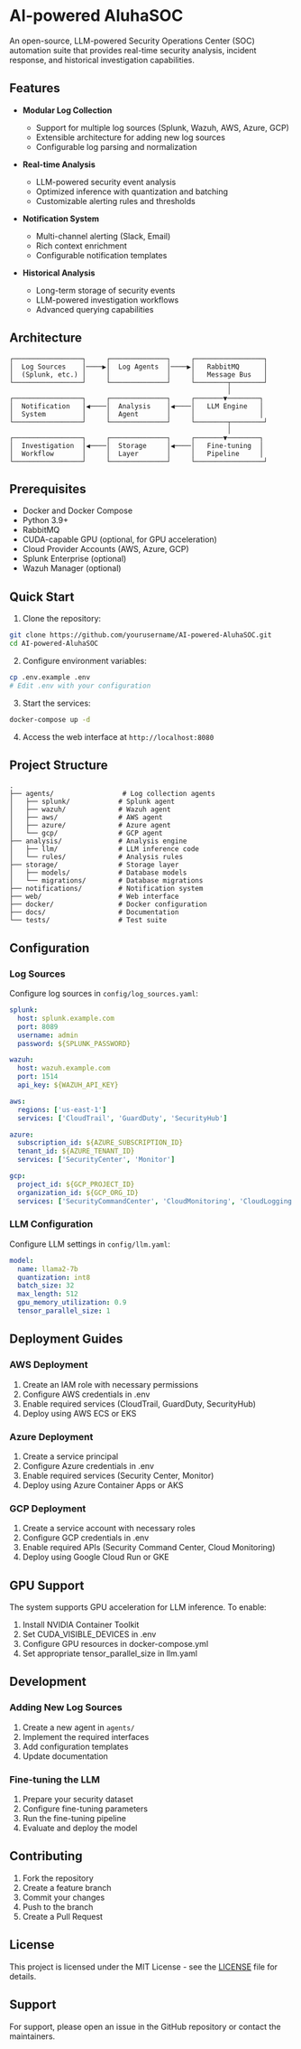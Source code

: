 # AI-powered AluhaSOC

An open-source, LLM-powered Security Operations Center (SOC) automation suite that provides real-time security analysis, incident response, and historical investigation capabilities.

## Features

- **Modular Log Collection**
  - Support for multiple log sources (Splunk, Wazuh, AWS, Azure, GCP)
  - Extensible architecture for adding new log sources
  - Configurable log parsing and normalization

- **Real-time Analysis**
  - LLM-powered security event analysis
  - Optimized inference with quantization and batching
  - Customizable alerting rules and thresholds

- **Notification System**
  - Multi-channel alerting (Slack, Email)
  - Rich context enrichment
  - Configurable notification templates

- **Historical Analysis**
  - Long-term storage of security events
  - LLM-powered investigation workflows
  - Advanced querying capabilities

## Architecture

```
┌─────────────────┐     ┌──────────────┐     ┌─────────────────┐
│  Log Sources    │────▶│  Log Agents  │────▶│   RabbitMQ      │
│  (Splunk, etc.) │     │              │     │   Message Bus   │
└─────────────────┘     └──────────────┘     └────────┬────────┘
                                                      │
┌─────────────────┐     ┌──────────────┐     ┌───────▼────────┐
│  Notification   │◀────│  Analysis    │◀────│   LLM Engine   │
│  System         │     │  Agent       │     │                │
└─────────────────┘     └──────────────┘     └────────┬────────┘
                                                      │
┌─────────────────┐     ┌──────────────┐     ┌───────▼────────┐
│  Investigation  │◀────│  Storage     │◀────│   Fine-tuning  │
│  Workflow       │     │  Layer       │     │   Pipeline     │
└─────────────────┘     └──────────────┘     └─────────────────┘
```

## Prerequisites

- Docker and Docker Compose
- Python 3.9+
- RabbitMQ
- CUDA-capable GPU (optional, for GPU acceleration)
- Cloud Provider Accounts (AWS, Azure, GCP)
- Splunk Enterprise (optional)
- Wazuh Manager (optional)

## Quick Start

1. Clone the repository:
```bash
git clone https://github.com/yourusername/AI-powered-AluhaSOC.git
cd AI-powered-AluhaSOC
```

2. Configure environment variables:
```bash
cp .env.example .env
# Edit .env with your configuration
```

3. Start the services:
```bash
docker-compose up -d
```

4. Access the web interface at `http://localhost:8080`

## Project Structure

```
.
├── agents/                 # Log collection agents
│   ├── splunk/            # Splunk agent
│   ├── wazuh/             # Wazuh agent
│   ├── aws/               # AWS agent
│   ├── azure/             # Azure agent
│   └── gcp/               # GCP agent
├── analysis/              # Analysis engine
│   ├── llm/               # LLM inference code
│   └── rules/             # Analysis rules
├── storage/               # Storage layer
│   ├── models/            # Database models
│   └── migrations/        # Database migrations
├── notifications/         # Notification system
├── web/                   # Web interface
├── docker/                # Docker configuration
├── docs/                  # Documentation
└── tests/                 # Test suite
```

## Configuration

### Log Sources
Configure log sources in `config/log_sources.yaml`:
```yaml
splunk:
  host: splunk.example.com
  port: 8089
  username: admin
  password: ${SPLUNK_PASSWORD}

wazuh:
  host: wazuh.example.com
  port: 1514
  api_key: ${WAZUH_API_KEY}

aws:
  regions: ['us-east-1']
  services: ['CloudTrail', 'GuardDuty', 'SecurityHub']

azure:
  subscription_id: ${AZURE_SUBSCRIPTION_ID}
  tenant_id: ${AZURE_TENANT_ID}
  services: ['SecurityCenter', 'Monitor']

gcp:
  project_id: ${GCP_PROJECT_ID}
  organization_id: ${GCP_ORG_ID}
  services: ['SecurityCommandCenter', 'CloudMonitoring', 'CloudLogging']
```

### LLM Configuration
Configure LLM settings in `config/llm.yaml`:
```yaml
model:
  name: llama2-7b
  quantization: int8
  batch_size: 32
  max_length: 512
  gpu_memory_utilization: 0.9
  tensor_parallel_size: 1
```

## Deployment Guides

### AWS Deployment
1. Create an IAM role with necessary permissions
2. Configure AWS credentials in .env
3. Enable required services (CloudTrail, GuardDuty, SecurityHub)
4. Deploy using AWS ECS or EKS

### Azure Deployment
1. Create a service principal
2. Configure Azure credentials in .env
3. Enable required services (Security Center, Monitor)
4. Deploy using Azure Container Apps or AKS

### GCP Deployment
1. Create a service account with necessary roles
2. Configure GCP credentials in .env
3. Enable required APIs (Security Command Center, Cloud Monitoring)
4. Deploy using Google Cloud Run or GKE

## GPU Support

The system supports GPU acceleration for LLM inference. To enable:

1. Install NVIDIA Container Toolkit
2. Set CUDA_VISIBLE_DEVICES in .env
3. Configure GPU resources in docker-compose.yml
4. Set appropriate tensor_parallel_size in llm.yaml

## Development

### Adding New Log Sources
1. Create a new agent in `agents/`
2. Implement the required interfaces
3. Add configuration templates
4. Update documentation

### Fine-tuning the LLM
1. Prepare your security dataset
2. Configure fine-tuning parameters
3. Run the fine-tuning pipeline
4. Evaluate and deploy the model

## Contributing

1. Fork the repository
2. Create a feature branch
3. Commit your changes
4. Push to the branch
5. Create a Pull Request

## License

This project is licensed under the MIT License - see the [LICENSE](LICENSE) file for details.

## Support

For support, please open an issue in the GitHub repository or contact the maintainers. 